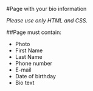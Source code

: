 #Page with your bio information

*Please use only HTML and CSS.*

##Page must contain:

* Photo
* First Name
* Last Name
* Phone number
* E-mail
* Date of birthday
* Bio text

